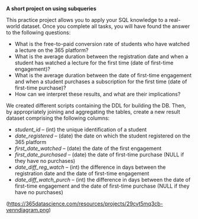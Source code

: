 **A short project on using subqueries**

This practice project allows you to apply your SQL knowledge to a real-world dataset. Once you complete all tasks, you will have found the answer to the following questions:

+ What is the free-to-paid conversion rate of students who have watched a lecture on the 365 platform?
+ What is the average duration between the registration date and when a student has watched a lecture for the first time (date of first-time engagement)?
+ What is the average duration between the date of first-time engagement and when a student purchases a subscription for the first time (date of first-time purchase)?
+ How can we interpret these results, and what are their implications?

We created different scripts containing the DDL for building the DB. Then, by appropriately joining and aggregating the tables, create a new result dataset comprising the following columns:

- *student_id* – (int) the unique identification of a student
- *date_registered* – (date) the date on which the student registered on the 365 platform
- *first_date_watched* – (date) the date of the first engagement
- *first_date_purchased* – (date) the date of first-time purchase (NULL if they have no purchases)
- *date_diff_reg_watch* – (int) the difference in days between the registration date and the date of first-time engagement
- *date_diff_watch_purch* – (int) the difference in days between the date of first-time engagement and the date of first-time purchase (NULL if they have no purchases)

(https://365datascience.com/resources/projects/29cvt5mq3cb-venndiagram.png)
